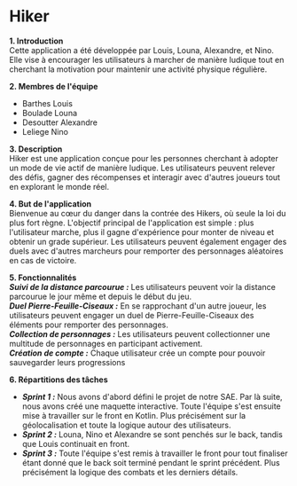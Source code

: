# Hiker

**1. Introduction<br/>**
Cette application a été développée par Louis, Louna, Alexandre, et Nino. Elle vise à encourager les utilisateurs à marcher de manière ludique tout en cherchant la motivation pour maintenir une activité physique régulière.

**2. Membres de l'équipe<br/>**
- Barthes Louis<br/>
- Boulade Louna<br/>
- Desoutter Alexandre<br/>
- Leliege Nino<br/>

**3. Description<br/>**
Hiker est une application conçue pour les personnes cherchant à adopter un mode de vie actif de manière ludique. Les utilisateurs peuvent relever des défis, gagner des récompenses et interagir avec d'autres joueurs tout en explorant le monde réel.

**4. But de l'application<br/>**
Bienvenue au cœur du danger dans la contrée des Hikers, où seule la loi du plus fort règne. L'objectif principal de l'application est simple : plus l'utilisateur marche, plus il gagne d'expérience pour monter de niveau et obtenir un grade supérieur. Les utilisateurs peuvent également engager des duels avec d'autres marcheurs pour remporter des personnages aléatoires en cas de victoire.

**5. Fonctionnalités<br/>**
***Suivi de la distance parcourue :*** Les utilisateurs peuvent voir la distance parcourue le jour même et depuis le début du jeu.<br/>
***Duel Pierre-Feuille-Ciseaux :*** En se rapprochant d'un autre joueur, les utilisateurs peuvent engager un duel de Pierre-Feuille-Ciseaux des éléments pour remporter des personnages.<br/>
***Collection de personnages :*** Les utilisateurs peuvent collectionner une multitude de personnages en participant activement.<br/>
***Création de compte :*** Chaque utilisateur crée un compte pour pouvoir sauvegarder leurs progressions

**6. Répartitions des tâches<br/>**
- ***Sprint 1 :*** Nous avons d'abord défini le projet de notre SAE. Par là suite, nous avons créé une maquette interactive. Toute l'équipe s'est ensuite mise à travailler sur le front en Kotlin. Plus précisément sur la géolocalisation et toute la logique autour des utilisateurs.<br/>
- ***Sprint 2 :*** Louna, Nino et Alexandre se sont penchés sur le back, tandis que Louis continuait en front.<br/>
- ***Sprint 3 :*** Toute l'équipe s'est remis à travailler le front pour tout finaliser étant donné que le back soit terminé pendant le sprint précédent. Plus précisément la logique des combats et les derniers détails.<br/>
